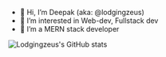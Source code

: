 - 👋 Hi, I’m Deepak (aka: @lodgingzeus)
- 👀 I’m interested in Web-dev, Fullstack dev
- 🌱 I’m a MERN stack developer


![Lodgingzeus's GitHub stats](https://github-readme-stats.vercel.app/api?username=lodgingzeus&show_icons=true&theme=radical)
